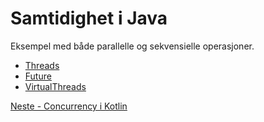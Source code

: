 # Samtidighet i Java

Eksempel med både parallelle og sekvensielle operasjoner.

- [Threads](../src/main/java/net/sagberg/java/ThreadLife.java)
- [Future](../src/main/java/net/sagberg/java/FutureLife.java)
- [VirtualThreads](../src/main/java/net/sagberg/java/VirtualThreadLife.java)

[Neste - Concurrency i Kotlin](05-concurrency-kotlin.md)
